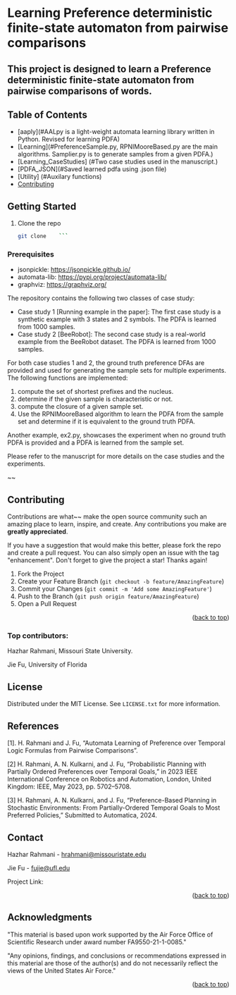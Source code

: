 # Learning Preference deterministic finite-state automaton from pairwise comparisons

## This project is designed to learn a Preference deterministic finite-state automaton from pairwise comparisons of words.

## Table of Contents
- [aaply](#AALpy is a light-weight automata learning library written in Python. Revised for learning PDFA)
- [Learning](#PreferenceSample.py, RPNIMooreBased.py are the main algorithms. Samplier.py is to generate samples from a given PDFA.)
- [Learning_CaseStudies] (#Two case studies used in the manuscript.)
- [PDFA_JSON](#Saved learned pdfa using .json file)
- [Utility] (#Auxilary functions)
- [Contributing](#contributing)


<!-- GETTING STARTED -->
## Getting Started
1. Clone the repo
   ```sh
   git clone    ```
### Prerequisites
* jsonpickle: https://jsonpickle.github.io/
* automata-lib: https://pypi.org/project/automata-lib/
* graphviz: https://graphviz.org/

<!-- USAGE EXAMPLES -->

The repository contains the following two classes of case study:
- Case study 1 [Running example in the paper]: The first case study is a synthetic example with 3 states and 2 symbols. The PDFA is learned from 1000 samples. 
- Case study 2 [BeeRobot]: The second case study is a real-world example from the BeeRobot dataset. The PDFA is learned from 1000 samples.

For both case studies 1 and 2, the ground truth preference DFAs are provided and used for generating the sample sets for multiple experiments. The following functions are implemented:
1. compute the set of shortest prefixes and the nucleus. 
2. determine if the given sample is characteristic or not.
3. compute the closure of a given sample set.
4. Use the RPNIMooreBased algorithm to learn the PDFA from the sample set and determine if it is equivalent to the ground truth PDFA.

Another example, ex2.py, showcases the experiment when no ground truth PDFA is provided and a PDFA is learned from the sample set.

Please refer to the manuscript for more details on the case studies and the experiments.


~~<!-- CONTRIBUTING -->
## Contributing

Contributions are what~~ make the open source community such an amazing place to learn, inspire, and create. Any contributions you make are **greatly appreciated**.

If you have a suggestion that would make this better, please fork the repo and create a pull request. You can also simply open an issue with the tag "enhancement".
Don't forget to give the project a star! Thanks again!

1. Fork the Project
2. Create your Feature Branch (`git checkout -b feature/AmazingFeature`)
3. Commit your Changes (`git commit -m 'Add some AmazingFeature'`)
4. Push to the Branch (`git push origin feature/AmazingFeature`)
5. Open a Pull Request

<p align="right">(<a href="#readme-top">back to top</a>)</p>

### Top contributors:
   Hazhar Rahmani,  Missouri State University. 
<a href="https://hazharrahmani.github.io">
</a>


  Jie Fu, University of Florida
<a href="https://github.com/jiefu2017"> 
</a>



<!-- LICENSE -->
## License

Distributed under the MIT License. See `LICENSE.txt` for more information.

## References
[1]. H. Rahmani and J. Fu, “Automata Learning of Preference over Temporal Logic Formulas from Pairwise Comparisons”.

[2] H. Rahmani, A. N. Kulkarni, and J. Fu, “Probabilistic Planning with Partially Ordered Preferences over Temporal Goals,” in 2023 IEEE International Conference on Robotics and Automation, London, United Kingdom: IEEE, May 2023, pp. 5702–5708.

[3] H. Rahmani, A. N. Kulkarni, and J. Fu, “Preference-Based Planning in Stochastic Environments: From Partially-Ordered Temporal Goals to Most Preferred Policies,” Submitted to Automatica, 2024.



<!-- CONTACT -->
## Contact
Hazhar Rahmani - hrahmani@missouristate.edu

Jie Fu - fujie@ufl.edu

Project Link: 

<p align="right">(<a href="#readme-top">back to top</a>)</p>



<!-- ACKNOWLEDGMENTS -->
## Acknowledgments
"This material is based upon work supported by the Air Force Office of Scientific Research under award
number FA9550-21-1-0085."

"Any opinions, findings, and conclusions or recommendations expressed in this material are those of the
author(s) and do not necessarily reflect the views of the United States Air Force."

<p align="right">(<a href="#readme-top">back to top</a>)</p>
